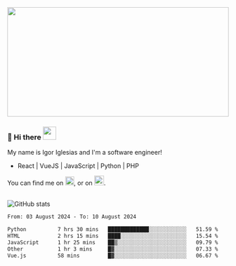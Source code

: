 <img src="https://c.tenor.com/KjVxfRrrncUAAAAd/matrix.gif" width="100%" height="250px">

### 🔭 Hi there <img src="https://raw.githubusercontent.com/MartinHeinz/MartinHeinz/master/wave.gif" width="30px">


My name is Igor Iglesias and I'm a software engineer!
<br>

<ul>
  <li> React | VueJS | JavaScript | Python | PHP </li>
</ul>
You can find me on <a href="https://twitter.com/IgorIglesias5"><img src="https://i.imgur.com/JLLlB5S.png" width="20px"></a>, or on <a href="https://www.linkedin.com/in/igor-iglesias-62478428/"><img src="https://i.imgur.com/PXyIkWx.png" width="22px"></a>.

<br>
<br>

![GitHub stats](https://github-readme-stats.vercel.app/api?username=igoiglesias&show_icons=true&count_private=true&theme=chartreuse-dark&hide_title=true)

<!--START_SECTION:waka-->

```txt
From: 03 August 2024 - To: 10 August 2024

Python          7 hrs 30 mins   █████████████░░░░░░░░░░░░   51.59 %
HTML            2 hrs 15 mins   ████░░░░░░░░░░░░░░░░░░░░░   15.54 %
JavaScript      1 hr 25 mins    ██▒░░░░░░░░░░░░░░░░░░░░░░   09.79 %
Other           1 hr 3 mins     █▓░░░░░░░░░░░░░░░░░░░░░░░   07.33 %
Vue.js          58 mins         █▓░░░░░░░░░░░░░░░░░░░░░░░   06.67 %
```

<!--END_SECTION:waka-->
